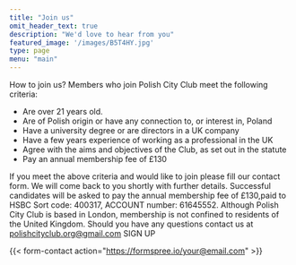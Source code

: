 ```yaml
---
title: "Join us"
omit_header_text: true
description: "We'd love to hear from you"
featured_image: '/images/B5T4HY.jpg'
type: page
menu: "main"
---
```


How to join us? Members who join Polish City Club meet the following criteria:

- Are over 21 years old.
- Are of Polish origin or have any connection to, or interest in, Poland
- Have a university degree or are directors in a UK company
- Have a few years experience of working as a professional in the UK
- Agree with the aims and objectives of the Club, as set out in the statute
- Pay an annual membership fee of £130

If you meet the above criteria and would like to join please fill our contact form. We will come back to you shortly with further details. Successful candidates will be asked to pay the annual membership fee of £130,paid to HSBC Sort code: 400317, ACCOUNT number: 61645552. Although Polish City Club is based in London, membership is not confined to residents of the United Kingdom. Should you have any questions contact us at polishcityclub.org@gmail.com   SIGN UP

{{< form-contact action="https://formspree.io/your@email.com" >}}